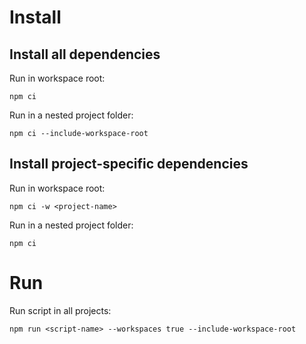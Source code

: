 # Install

## Install all dependencies
Run in workspace root:
```shell
npm ci
```

Run in a nested project folder:
```shell
npm ci --include-workspace-root
```

## Install project-specific dependencies
Run in workspace root:
```shell
npm ci -w <project-name>
```

Run in a nested project folder:
```shell
npm ci
```

# Run
Run script <script-name> in all projects:
```shell
npm run <script-name> --workspaces true --include-workspace-root
```

